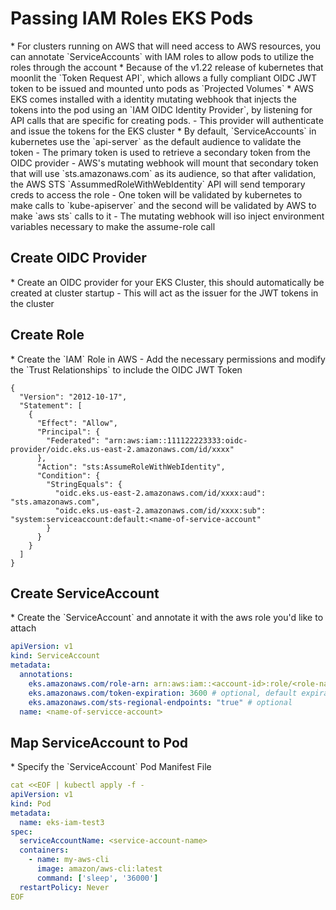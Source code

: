 <h1>Passing IAM Roles EKS Pods</h1>
* For clusters running on AWS that will need access to AWS resources, you can annotate `ServiceAccounts` with IAM roles to allow pods to utilize the roles through the account
* Because of the v1.22 release of kubernetes that moonlit the `Token Request API`, which allows a fully compliant OIDC JWT token to be issued and mounted unto pods as `Projected Volumes`
* AWS EKS comes installed with a identity mutating webhook that injects the tokens into the pod using an `IAM OIDC Identity Provider`, by listening for API calls that are specific for creating pods.
  - This provider will authenticate and issue the tokens for the EKS cluster
* By default, `ServiceAccounts` in kubernetes use the `api-server` as the default audience to validate the token
  - The primary token is used to retrieve a secondary token from the OIDC provider
  - AWS's mutating webhook will mount that secondary token that will use `sts.amazonaws.com` as its audience, so that after validation, the AWS STS `AssummedRoleWithWebIdentity` API will send temporary creds to access the role
  - One token will be validated by kubernetes to make calls to `kube-apiserver` and the second will be validated by AWS to make `aws sts` calls to it
  - The mutating webhook will iso inject environment variables necessary to make the assume-role call 

<h2>Create OIDC Provider</h2>
* Create an OIDC provider for your EKS Cluster, this should automatically be created at cluster startup
  - This will act as the issuer for the JWT tokens in the cluster
<h2>Create Role</h2>
* Create the `IAM` Role in AWS
  - Add the necessary permissions and modify the `Trust Relationships` to include the OIDC JWT Token 

```
{
  "Version": "2012-10-17",
  "Statement": [
    {
      "Effect": "Allow",
      "Principal": {
        "Federated": "arn:aws:iam::111122223333:oidc-provider/oidc.eks.us-east-2.amazonaws.com/id/xxxx"
      },
      "Action": "sts:AssumeRoleWithWebIdentity",
      "Condition": {
        "StringEquals": {
          "oidc.eks.us-east-2.amazonaws.com/id/xxxx:aud": "sts.amazonaws.com",
          "oidc.eks.us-east-2.amazonaws.com/id/xxxx:sub": "system:serviceaccount:default:<name-of-service-account"
        }
      }
    }
  ]
}
```

<h2>Create ServiceAccount</h2>
* Create the `ServiceAccount` and annotate it with the aws role you'd like to attach

```yml
apiVersion: v1
kind: ServiceAccount
metadata: 
  annotations:
    eks.amazonaws.com/role-arn: arn:aws:iam::<account-id>:role/<role-name>
    eks.amazonaws.com/token-expiration: 3600 # optional, default expiration for token before rotation
    eks.amazonaws.com/sts-regional-endpoints: "true" # optional 
  name: <name-of-servicce-account>
```

<h2>Map ServiceAccount to Pod</h2>
* Specify the `ServiceAccount` Pod Manifest File

```yml
cat <<EOF | kubectl apply -f -
apiVersion: v1
kind: Pod
metadata:
  name: eks-iam-test3
spec:
  serviceAccountName: <service-account-name>
  containers:
    - name: my-aws-cli
      image: amazon/aws-cli:latest
      command: ['sleep', '36000']
  restartPolicy: Never
EOF
```
